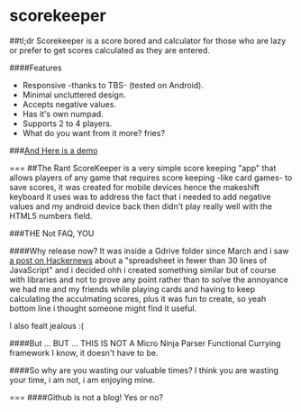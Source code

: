 scorekeeper
===========

##tl;dr
Scorekeeper is a score bored and calculator for those who are lazy or prefer to get scores calculated as they are entered.

####Features
- Responsive -thanks to TBS- (tested on Android).
- Minimal uncluttered design.
- Accepts negative values.
- Has it's own numpad.
- Supports 2 to 4 players.
- What do you want from it more? fries? 

###[And Here is a demo](https://googledrive.com/host/0By1vPHcQTVeSeTVudTVQaDdzbzA/index.html)


===
##The Rant
ScoreKeeper is a very simple score keeping "app" that allows players of any game that requires score keeping -like card games-
to save scores, it was created for mobile devices hence the makeshift keyboard it uses was to address the fact 
that i needed to add negative values and my android device back then didn't play really well with the HTML5 numbers field.

###THE Not FAQ, YOU

####Why release now? 
It was inside a Gdrive folder since March and i saw [a post on Hackernews](https://news.ycombinator.com/item?id=6725387) 
about a "spreadsheet in fewer than 30 lines of JavaScript" and i decided ohh i created something similar but of course with libraries
and not to prove any point rather than to solve the annoyance we had me and my friends while playing cards and having to keep
calculating the acculmating scores, plus it was fun to create, so yeah bottom line i thought someone might find it useful.

I also fealt jealous :(

####But ... BUT ... THIS IS NOT A Micro Ninja Parser Functional Currying framework
I know, it doesn't have to be.

####So why are you wasting our valuable times?
I think you are wasting your time, i am not, i am enjoying mine.

===
####Github is not a blog!
Yes or no?
